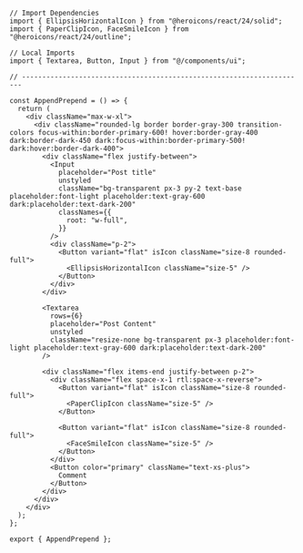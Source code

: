 ﻿```tsx
// Import Dependencies
import { EllipsisHorizontalIcon } from "@heroicons/react/24/solid";
import { PaperClipIcon, FaceSmileIcon } from "@heroicons/react/24/outline";

// Local Imports
import { Textarea, Button, Input } from "@/components/ui";

// ----------------------------------------------------------------------

const AppendPrepend = () => {
  return (
    <div className="max-w-xl">
      <div className="rounded-lg border border-gray-300 transition-colors focus-within:border-primary-600! hover:border-gray-400 dark:border-dark-450 dark:focus-within:border-primary-500! dark:hover:border-dark-400">
        <div className="flex justify-between">
          <Input
            placeholder="Post title"
            unstyled
            className="bg-transparent px-3 py-2 text-base placeholder:font-light placeholder:text-gray-600 dark:placeholder:text-dark-200"
            classNames={{
              root: "w-full",
            }}
          />
          <div className="p-2">
            <Button variant="flat" isIcon className="size-8 rounded-full">
              <EllipsisHorizontalIcon className="size-5" />
            </Button>
          </div>
        </div>

        <Textarea
          rows={6}
          placeholder="Post Content"
          unstyled
          className="resize-none bg-transparent px-3 placeholder:font-light placeholder:text-gray-600 dark:placeholder:text-dark-200"
        />

        <div className="flex items-end justify-between p-2">
          <div className="flex space-x-1 rtl:space-x-reverse">
            <Button variant="flat" isIcon className="size-8 rounded-full">
              <PaperClipIcon className="size-5" />
            </Button>

            <Button variant="flat" isIcon className="size-8 rounded-full">
              <FaceSmileIcon className="size-5" />
            </Button>
          </div>
          <Button color="primary" className="text-xs-plus">
            Comment
          </Button>
        </div>
      </div>
    </div>
  );
};

export { AppendPrepend };

```
